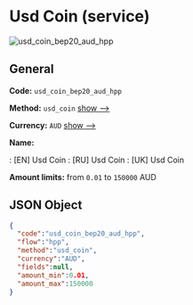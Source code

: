 
# Usd Coin (service) 
![usd_coin_bep20_aud_hpp](https://static.openfintech.io/payment_methods/usd_coin_bep20_aud_hpp/logo.svg?w=400&c=v0.59.26#w200)  

## General 
 
**Code:** `usd_coin_bep20_aud_hpp` 
 
**Method:** `usd_coin` 
 [show -->](/payment-methods/usd_coin/) 
 
**Currency:** `AUD` [show -->](/currencies/AUD/) 
 
**Name:** 
 
:	[EN] Usd Coin 
:	[RU] Usd Coin 
:	[UK] Usd Coin 
 
**Amount limits:** from `0.01` to `150000` AUD 

## JSON Object 

```json
{
  "code":"usd_coin_bep20_aud_hpp",
  "flow":"hpp",
  "method":"usd_coin",
  "currency":"AUD",
  "fields":null,
  "amount_min":0.01,
  "amount_max":150000
}
```  
